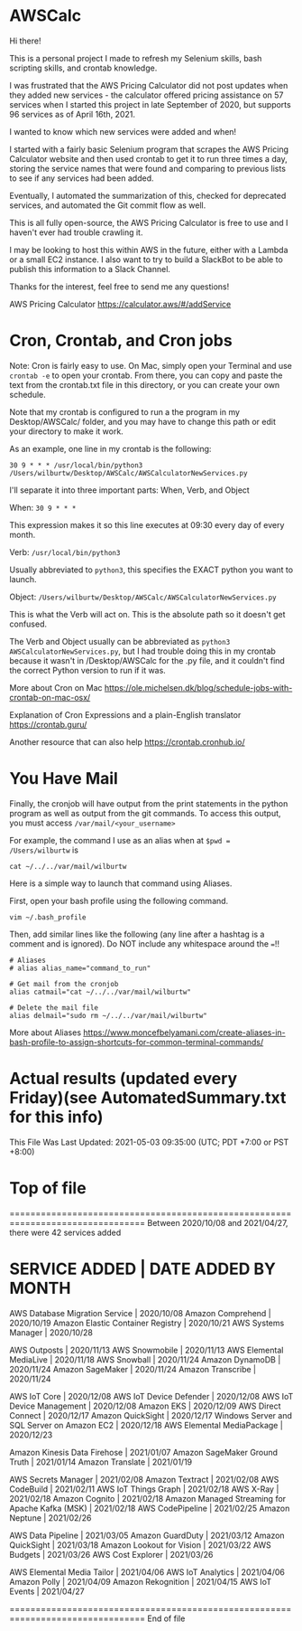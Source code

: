 # AWSCalc

Hi there!

This is a personal project I made to refresh my Selenium skills, bash scripting
skills, and crontab knowledge.

I was frustrated that the AWS Pricing Calculator did not post updates when they
added new services - the calculator offered pricing assistance on 57 services
when I started this project in late September of 2020, but supports 96 services
as of April 16th, 2021.

I wanted to know which new services were added and when!

I started with a fairly basic Selenium program that scrapes the AWS Pricing
Calculator website and then used crontab to get it to run three times a day,
storing the service names that were found and comparing to previous lists to
see if any services had been added.

Eventually, I automated the summarization of this, checked for deprecated
services, and automated the Git commit flow as well.

This is all fully open-source, the AWS Pricing Calculator is free to use and I
haven't ever had trouble crawling it.

I may be looking to host this within AWS in the future, either with a Lambda
or a small EC2 instance. I also want to try to build a SlackBot to be able to
publish this information to a Slack Channel.

Thanks for the interest, feel free to send me any questions!


AWS Pricing Calculator
https://calculator.aws/#/addService




# Cron, Crontab, and Cron jobs

Note: Cron is fairly easy to use. On Mac, simply open your Terminal and use
`crontab -e` to open your crontab. From there, you can copy and paste the text
from the crontab.txt file in this directory, or you can create your own
schedule.

Note that my crontab is configured to run a the program in my Desktop/AWSCalc/
folder, and you may have to change this path or edit your directory to make it
work.

As an example, one line in my crontab is the following:

`30 9 * * * /usr/local/bin/python3 /Users/wilburtw/Desktop/AWSCalc/AWSCalculatorNewServices.py`

I'll separate it into three important parts: When, Verb, and Object

When: `30 9 * * * `

This expression makes it so this line executes at 09:30 every day of every month.

Verb: `/usr/local/bin/python3`

Usually abbreviated to `python3`, this specifies the EXACT python you want to launch.

Object: `/Users/wilburtw/Desktop/AWSCalc/AWSCalculatorNewServices.py`

This is what the Verb will act on. This is the absolute path so it doesn't get confused.


The Verb and Object usually can be abbreviated as `python3 AWSCalculatorNewServices.py`,
but I had trouble doing this in my crontab because it wasn't in /Desktop/AWSCalc
for the .py file, and it couldn't find the correct Python version to run if it was.


More about Cron on Mac
https://ole.michelsen.dk/blog/schedule-jobs-with-crontab-on-mac-osx/

Explanation of Cron Expressions and a plain-English translator
https://crontab.guru/

Another resource that can also help
https://crontab.cronhub.io/


# You Have Mail

Finally, the cronjob will have output from the print statements in the python
program as well as output from the git commands. To access this output, you must
access `/var/mail/<your_username>`

For example, the command I use as an alias when at `$pwd = /Users/wilburtw` is

`cat ~/../../var/mail/wilburtw`

Here is a simple way to launch that command using Aliases.

First, open your bash profile using the following command.

`vim ~/.bash_profile`

Then, add similar lines like the following (any line after a hashtag is a
comment and is ignored). Do NOT include any whitespace around the `=`!!

```
# Aliases
# alias alias_name="command_to_run"

# Get mail from the cronjob
alias catmail="cat ~/../../var/mail/wilburtw"

# Delete the mail file
alias delmail="sudo rm ~/../../var/mail/wilburtw"
```


More about Aliases
https://www.moncefbelyamani.com/create-aliases-in-bash-profile-to-assign-shortcuts-for-common-terminal-commands/



# Actual results (updated every Friday)(see AutomatedSummary.txt for this info)
This File Was Last Updated: 2021-05-03 09:35:00 (UTC; PDT +7:00 or PST +8:00)

Top of file
================================================================================



================================================================================
Between 2020/10/08 and 2021/04/27, there were 42 services added 


SERVICE ADDED | DATE ADDED BY MONTH
===================================
AWS Database Migration Service                    | 2020/10/08
Amazon Comprehend                                 | 2020/10/19
Amazon Elastic Container Registry                 | 2020/10/21
AWS Systems Manager                               | 2020/10/28

AWS Outposts                                      | 2020/11/13
AWS Snowmobile                                    | 2020/11/13
AWS Elemental MediaLive                           | 2020/11/18
AWS Snowball                                      | 2020/11/24
Amazon DynamoDB                                   | 2020/11/24
Amazon SageMaker                                  | 2020/11/24
Amazon Transcribe                                 | 2020/11/24

AWS IoT Core                                      | 2020/12/08
AWS IoT Device Defender                           | 2020/12/08
AWS IoT Device Management                         | 2020/12/08
Amazon EKS                                        | 2020/12/09
AWS Direct Connect                                | 2020/12/17
Amazon QuickSight                                 | 2020/12/17
Windows Server and SQL Server on Amazon EC2       | 2020/12/18
AWS Elemental MediaPackage                        | 2020/12/23

Amazon Kinesis Data Firehose                      | 2021/01/07
Amazon SageMaker Ground Truth                     | 2021/01/14
Amazon Translate                                  | 2021/01/19

AWS Secrets Manager                               | 2021/02/08
Amazon Textract                                   | 2021/02/08
AWS CodeBuild                                     | 2021/02/11
AWS IoT Things Graph                              | 2021/02/18
AWS X-Ray                                         | 2021/02/18
Amazon Cognito                                    | 2021/02/18
Amazon Managed Streaming for Apache Kafka (MSK)   | 2021/02/18
AWS CodePipeline                                  | 2021/02/25
Amazon Neptune                                    | 2021/02/26

AWS Data Pipeline                                 | 2021/03/05
Amazon GuardDuty                                  | 2021/03/12
Amazon QuickSight                                 | 2021/03/18
Amazon Lookout for Vision                         | 2021/03/22
AWS Budgets                                       | 2021/03/26
AWS Cost Explorer                                 | 2021/03/26

AWS Elemental Media Tailor                        | 2021/04/06
AWS IoT Analytics                                 | 2021/04/06
Amazon Polly                                      | 2021/04/09
Amazon Rekognition                                | 2021/04/15
AWS IoT Events                                    | 2021/04/27




================================================================================
End of file